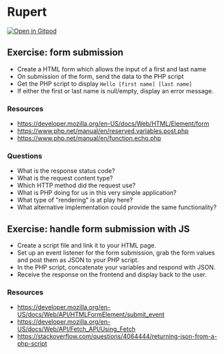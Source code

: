 # Rupert

[![Open in Gitpod](https://gitpod.io/button/open-in-gitpod.svg)](https://gitpod.io/#https://github.com/agilecollective/rupert)

## Exercise: form submission

- Create a HTML form which allows the input of a first and last name
- On submission of the form, send the data to the PHP script
- Get the PHP script to display `Hello [first name] [last name]`
- If either the first or last name is null/empty, display an error message.

### Resources
- https://developer.mozilla.org/en-US/docs/Web/HTML/Element/form
- https://www.php.net/manual/en/reserved.variables.post.php
- https://www.php.net/manual/en/function.echo.php

### Questions
- What is the response status code?
- What is the request content type?
- Which HTTP method did the request use?
- What is PHP doing for us in this very simple application?
- What type of "rendering" is at play here?
- What alternative implementation could provide the same functionality?

## Exercise: handle form submission with JS

- Create a script file and link it to your HTML page.
- Set up an event listener for the form submission, grab the form values and post them as JSON to your PHP script.
- In the PHP script, concatenate your variables and respond with JSON.
- Receive the response on the frontend and display back to the user.

### Resources
- https://developer.mozilla.org/en-US/docs/Web/API/HTMLFormElement/submit_event
- https://developer.mozilla.org/en-US/docs/Web/API/Fetch_API/Using_Fetch
- https://stackoverflow.com/questions/4064444/returning-json-from-a-php-script
